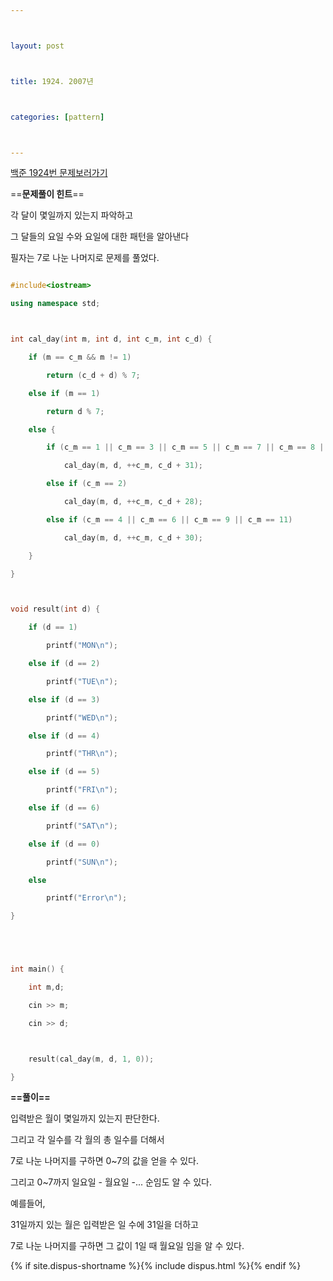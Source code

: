 ---

layout: post

title: 1924. 2007년

categories: [pattern]

---

[백준 1924번 문제보러가기](https://www.acmicpc.net/problem/1924)

==**문제풀이 힌트**==<br>
각 달이 몇일까지 있는지 파악하고<br>
그 달들의 요일 수와 요일에 대한 패턴을 알아낸다<br>
필자는 7로 나눈 나머지로 문제를 풀었다.<br>

```cpp
#include<iostream>
using namespace std;

int cal_day(int m, int d, int c_m, int c_d) {
	if (m == c_m && m != 1)
		return (c_d + d) % 7;
	else if (m == 1)
		return d % 7;
	else {
		if (c_m == 1 || c_m == 3 || c_m == 5 || c_m == 7 || c_m == 8 || c_m == 10 || c_m == 12)
			cal_day(m, d, ++c_m, c_d + 31);
		else if (c_m == 2)
			cal_day(m, d, ++c_m, c_d + 28);
		else if (c_m == 4 || c_m == 6 || c_m == 9 || c_m == 11)
			cal_day(m, d, ++c_m, c_d + 30);
	}
}

void result(int d) {
	if (d == 1)
		printf("MON\n");
	else if (d == 2)
		printf("TUE\n");
	else if (d == 3)
		printf("WED\n");
	else if (d == 4)
		printf("THR\n");
	else if (d == 5)
		printf("FRI\n");
	else if (d == 6)
		printf("SAT\n");
	else if (d == 0)
		printf("SUN\n");
	else
		printf("Error\n");
}


int main() {
	int m,d;
	cin >> m;
	cin >> d;

	result(cal_day(m, d, 1, 0));
}
```

**==풀이==**<br>
입력받은 월이 몇일까지 있는지 판단한다.<br>
그리고 각 일수를 각 월의 총 일수를 더해서<br>
7로 나눈 나머지를 구하면 0~7의 값을 얻을 수 있다.<br>
그리고 0~7까지 일요일 - 월요일 -... 순임도 알 수 있다.<br>
예를들어,<br>
31일까지 있는 월은 입력받은 일 수에 31일을 더하고<br>
7로 나눈 나머지를 구하면 그 값이 1일 때 월요일 임을 알 수 있다.<br>
{% if site.dispus-shortname %}{% include dispus.html %}{% endif %}